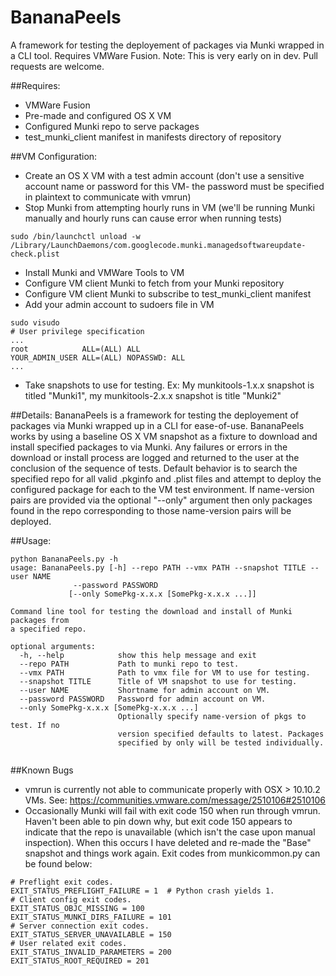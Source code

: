 # BananaPeels
A framework for testing the deployement of packages via Munki wrapped in a CLI tool. Requires VMWare Fusion.
Note: This is very early on in dev. Pull requests are welcome.

##Requires:
- VMWare Fusion
- Pre-made and configured OS X VM
- Configured Munki repo to serve packages
- test_munki_client manifest in manifests directory of repository

##VM Configuration:
- Create an OS X VM with a test admin account (don't use a sensitive account name or password for this VM- the password must be specified in plaintext to communicate with vmrun)
- Stop Munki from attempting hourly runs in VM (we'll be running Munki manually and hourly runs can cause error when running tests)
```
sudo /bin/launchctl unload -w /Library/LaunchDaemons/com.googlecode.munki.managedsoftwareupdate-check.plist
```
- Install Munki and VMWare Tools to VM
- Configure VM client Munki to fetch from your Munki repository
- Configure VM client Munki to subscribe to test_munki_client manifest
- Add your admin account to sudoers file in VM
```
sudo visudo
# User privilege specification
...
root            ALL=(ALL) ALL
YOUR_ADMIN_USER ALL=(ALL) NOPASSWD: ALL
...
```
- Take snapshots to use for testing. Ex: My munkitools-1.x.x snapshot is titled "Munki1", my munkitools-2.x.x snapshot is title "Munki2"

##Details:
BananaPeels is a framework for testing the deployement of packages via Munki wrapped up in a CLI for ease-of-use. BananaPeels works by using a baseline OS X VM snapshot as a fixture to download and install specified packages to via Munki. Any failures or errors in the download or install process are logged and returned to the user at the conclusion of the sequence of tests.
Default behavior is to search the specified repo for all valid .pkginfo and .plist files and attempt to deploy the configured package for each to the VM test environment. If name-version pairs are provided via the optional "--only" argument then only packages found in the repo corresponding to those name-version pairs will be deployed. 

##Usage:
```
python BananaPeels.py -h
usage: BananaPeels.py [-h] --repo PATH --vmx PATH --snapshot TITLE --user NAME 
		      --password PASSWORD 
		     [--only SomePkg-x.x.x [SomePkg-x.x.x ...]]

Command line tool for testing the download and install of Munki packages from
a specified repo.

optional arguments:
  -h, --help            show this help message and exit
  --repo PATH           Path to munki repo to test.
  --vmx PATH            Path to vmx file for VM to use for testing.
  --snapshot TITLE      Title of VM snapshot to use for testing.
  --user NAME           Shortname for admin account on VM.
  --password PASSWORD   Password for admin account on VM.
  --only SomePkg-x.x.x [SomePkg-x.x.x ...]
                        Optionally specify name-version of pkgs to test. If no
                        version specified defaults to latest. Packages
                        specified by only will be tested individually.


```
##Known Bugs
- vmrun is currently not able to communicate properly with OSX > 10.10.2 VMs. See: https://communities.vmware.com/message/2510106#2510106
- Occasionally Munki will fail with exit code 150 when run through vmrun. Haven't been able to pin down why, but exit code 150 appears to indicate that the repo is unavailable (which isn't the case upon manual inspection). When this occurs I have deleted and re-made the "Base" snapshot and things work again. Exit codes from munkicommon.py can be found below:
```
# Preflight exit codes.
EXIT_STATUS_PREFLIGHT_FAILURE = 1  # Python crash yields 1.
# Client config exit codes.
EXIT_STATUS_OBJC_MISSING = 100
EXIT_STATUS_MUNKI_DIRS_FAILURE = 101
# Server connection exit codes.
EXIT_STATUS_SERVER_UNAVAILABLE = 150
# User related exit codes.
EXIT_STATUS_INVALID_PARAMETERS = 200
EXIT_STATUS_ROOT_REQUIRED = 201
```
